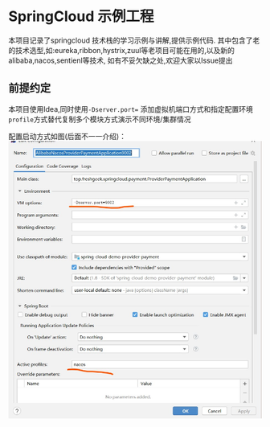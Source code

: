 # SpringCloud 示例工程

本项目记录了springcloud 技术栈的学习示例与讲解,提供示例代码.
其中包含了老的技术选型,如:eureka,ribbon,hystrix,zuul等老项目可能在用的,以及新的alibaba,nacos,sentienl等技术,
如有不妥欠缺之处,欢迎大家以Issue提出

## 前提约定
本项目使用Idea,同时使用`-Dserver.port=` 添加虚拟机端口方式和指定配置环境`profile`方式替代复制多个模块方式演示不同环境/集群情况

配置启动方式如图(后面不一一介绍)：
![配置启动方式](img/configure.jpg)

